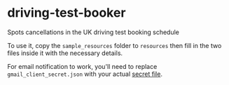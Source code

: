 # driving-test-booker
Spots cancellations in the UK driving test booking schedule

To use it, copy the `sample_resources` folder to `resources` then fill in the two files inside it with the necessary details.

For email notification to work, you'll need to replace `gmail_client_secret.json` with your actual [secret file](https://developers.google.com/api-client-library/python/guide/aaa_client_secrets).
